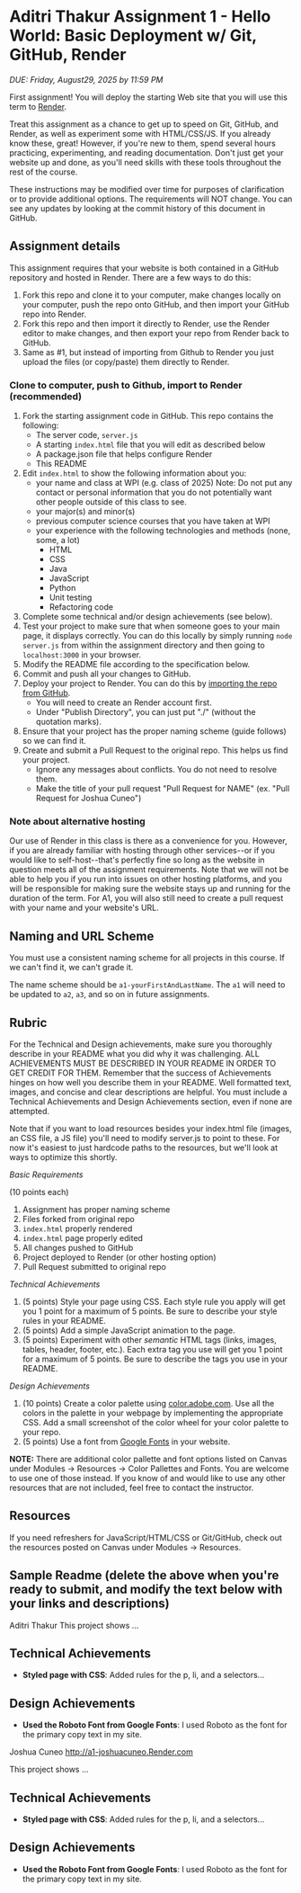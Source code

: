 Aditri Thakur
Assignment 1 - Hello World: Basic Deployment w/ Git, GitHub, Render
===

*DUE: Friday, August29, 2025 by 11:59 PM*

First assignment! You will deploy the starting Web site that you will use this term to [Render](https://www.render.com/). 

Treat this assignment as a chance to get up to speed on Git, GitHub, and Render, as well as experiment some with HTML/CSS/JS. If you already know these, great! 
However, if you're new to them, spend several hours practicing, experimenting, and reading documentation. Don't just get your website up and done, as
you'll need skills with these tools throughout the rest of the course.

These instructions may be modified over time for purposes of clarification or to provide additional options. The requirements will NOT change. You can see any updates by looking at the commit history of this document in GitHub.

Assignment details
---

This assignment requires that your website is both contained in a GitHub repository and hosted in Render. There are a few ways to do this:

1. Fork this repo and clone it to your computer, make changes locally on your computer, push the repo onto GitHub, and then import your GitHub repo into Render.
2. Fork this repo and then import it directly to Render, use the Render editor to make changes, and then export your repo from Render back to GitHub.
3. Same as #1, but instead of importing from Github to Render you just upload the files (or copy/paste) them directly to Render.

### Clone to computer, push to Github, import to Render (recommended)

1. Fork the starting assignment code in GitHub. This repo contains the following:
    * The server code, `server.js`
    * A starting `index.html` file that you will edit as described below
    * A package.json file that helps configure Render
    * This README
2. Edit `index.html` to show the following information about you:
    * your name and class at WPI (e.g. class of 2025) Note: Do not put any contact or personal information that you do not potentially want other people outside of this class to see.
    * your major(s) and minor(s)
    * previous computer science courses that you have taken at WPI
    * your experience with the following technologies and methods (none, some, a lot)
        * HTML
        * CSS
        * Java
        * JavaScript
        * Python
        * Unit testing
		* Refactoring code
3. Complete some technical and/or design achievements (see below).
4. Test your project to make sure that when someone goes to your main page, it displays correctly. You can do this locally by simply running `node server.js` from within the assignment directory and then going to `localhost:3000` in your browser.
5. Modify the README file according to the specification below.
6. Commit and push all your changes to GitHub. 
7. Deploy your project to Render. You can do this by [importing the repo from GitHub](https://render.com/docs/github).
    * You will need to create an Render account first.
    * Under "Publish Directory", you can just put "./" (without the quotation marks).
8. Ensure that your project has the proper naming scheme (guide follows) so we can find it.
9. Create and submit a Pull Request to the original repo. This helps us find your project.
	* Ignore any messages about conflicts. You do not need to resolve them.
	* Make the title of your pull request "Pull Request for NAME" (ex. "Pull Request for Joshua Cuneo")

### Note about alternative hosting
Our use of Render in this class is there as a convenience for you. However, if you are already familiar with hosting through other services--or if you would like to self-host--that's perfectly fine so long as the website in question meets all of the assignment requirements. Note that we will not be able to help you if you run into issues on other hosting platforms, and you will be responsible for making sure the website stays up and running for the duration of the term. For A1, you will also still need to create a pull request with your name and your website's URL.

Naming and URL Scheme
---

You must use a consistent naming scheme for all projects in this course.
If we can't find it, we can't grade it.

The name scheme should be `a1-yourFirstAndLastName`.
The `a1` will need to be updated to `a2`, `a3`, and so on in future assignments.

Rubric
---
For the Technical and Design achievements, make sure you thoroughly describe in your README what you did why it was challenging. ALL ACHIEVEMENTS MUST BE DESCRIBED IN YOUR README IN ORDER TO GET CREDIT FOR THEM. Remember that the success of Achievements hinges on how well you describe them in your README. Well formatted text, images, and concise and clear descriptions are helpful. You must include a Technical Achievements and Design Achievements section, even if none are attempted.

Note that if you want to load resources besides your index.html file (images, an CSS file, a JS file) you'll need to modify server.js to point to these. For now it's easiest to just hardcode paths to the resources, but we'll look at ways to optimize this shortly.

*Basic Requirements*

(10 points each)

1. Assignment has proper naming scheme
2. Files forked from original repo
3. `index.html` properly rendered
4. `index.html` page properly edited
5. All changes pushed to GitHub
6. Project deployed to Render (or other hosting option)
7. Pull Request submitted to original repo

*Technical Achievements*
1. (5 points) Style your page using CSS. Each style rule you apply will get you 1 point for a maximum of 5 points. Be sure to describe your style rules in your README.
2. (5 points) Add a simple JavaScript animation to the page.
3. (5 points) Experiment with other *semantic* HTML tags (links, images, tables, header, footer, etc.). Each extra tag you use will get you 1 point for a maximum of 5 points. Be sure to describe the tags you use in your README.

*Design Achievements*
1. (10 points) Create a color palette using [color.adobe.com](https://color.adobe.com). Use all the colors in the palette in your webpage by implementing the appropriate CSS. Add a small screenshot of the color wheel for your color palette to your repo.
2. (5 points) Use a font from [Google Fonts](https://fonts.google.com) in your website.

**NOTE:** There are additional color pallette and font options listed on Canvas under Modules -> Resources -> Color Pallettes and Fonts. You are welcome to use one of those instead. If you know of and would like to use any other resources that are not included, feel free to contact the instructor.

Resources
---

If you need refreshers for JavaScript/HTML/CSS or Git/GitHub, check out the resources posted on Canvas under Modules -> Resources.


Sample Readme (delete the above when you're ready to submit, and modify the text below with your links and descriptions)
---

Aditri Thakur
This project shows ...

## Technical Achievements
- **Styled page with CSS**: Added rules for the p, li, and a selectors...

## Design Achievements
- **Used the Roboto Font from Google Fonts**: I used Roboto as the font for the primary copy text in my site.


Joshua Cuneo
http://a1-joshuacuneo.Render.com

This project shows ...

## Technical Achievements
- **Styled page with CSS**: Added rules for the p, li, and a selectors...

## Design Achievements
- **Used the Roboto Font from Google Fonts**: I used Roboto as the font for the primary copy text in my site.
